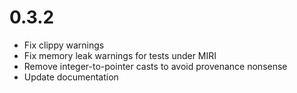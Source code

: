 # 0.3.2

* Fix clippy warnings
* Fix memory leak warnings for tests under MIRI
* Remove integer-to-pointer casts to avoid provenance nonsense
* Update documentation